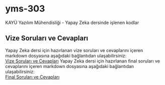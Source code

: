 # yms-303
KAYÜ Yazılım Mühendisliği - Yapay Zeka dersinde işlenen kodlar

## Vize Soruları ve Cevapları
Yapay Zeka dersi için hazırlanan vize soruları ve cevaplarını içeren markdown dosyasına aşağıdaki bağlantıdan ulaşabilirsiniz:  
[Vize Soruları ve Cevapları](https://github.com/furkandlkdr/yms-303/blob/main/yapay_zeka_vize.md)
Yapay Zeka dersi için hazırlanan final soruları ve cevaplarını içeren markdown dosyasına aşağıdaki bağlantıdan ulaşabilirsiniz:  
[Final Soruları ve Cevapları](https://github.com/furkandlkdr/yms-303/blob/main/yapay_zeka_final.md)
